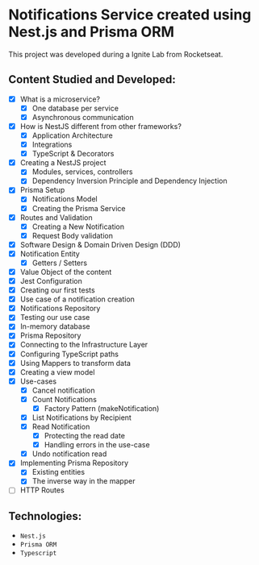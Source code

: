 # Notifications Service created using Nest.js and Prisma ORM

This project was developed during a Ignite Lab from Rocketseat.

## Content Studied and Developed:

- [x] What is a microservice?
  - [x] One database per service
  - [x] Asynchronous communication
- [x] How is NestJS different from other frameworks?
  - [x] Application Architecture
  - [x] Integrations
  - [x] TypeScript & Decorators
- [x] Creating a NestJS project
  - [x] Modules, services, controllers
  - [x] Dependency Inversion Principle and Dependency Injection
- [x] Prisma Setup
  - [x] Notifications Model
  - [x] Creating the Prisma Service
- [x] Routes and Validation
  - [x] Creating a New Notification
  - [x] Request Body validation
- [x] Software Design & Domain Driven Design (DDD)
- [x] Notification Entity
  - [x] Getters / Setters
- [x] Value Object of the content
- [x] Jest Configuration
- [x] Creating our first tests
- [x] Use case of a notification creation
- [x] Notifications Repository
- [x] Testing our use case
- [x] In-memory database
- [x] Prisma Repository
- [x] Connecting to the Infrastructure Layer
- [x] Configuring TypeScript paths
- [x] Using Mappers to transform data
- [x] Creating a view model
- [x] Use-cases
  - [x] Cancel notification
  - [x] Count Notifications
    - [x] Factory Pattern (makeNotification)
  - [x] List Notifications by Recipient
  - [x] Read Notification
    - [x] Protecting the read date
    - [x] Handling errors in the use-case
  - [x] Undo notification read
- [x] Implementing Prisma Repository
  - [x] Existing entities
  - [x] The inverse way in the mapper
- [ ] HTTP Routes

## Technologies:

- ``Nest.js``
- ``Prisma ORM``
- ``Typescript``